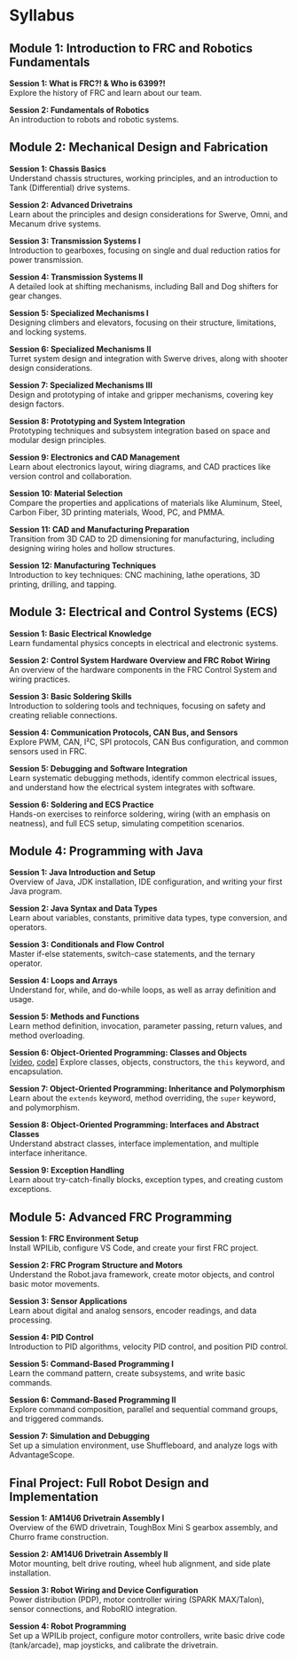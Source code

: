 # Syllabus

## Module 1: Introduction to FRC and Robotics Fundamentals

**Session 1: What is FRC?! & Who is 6399?!**  
Explore the history of FRC and learn about our team.

**Session 2: Fundamentals of Robotics**  
An introduction to robots and robotic systems.

## Module 2: Mechanical Design and Fabrication

**Session 1: Chassis Basics**  
Understand chassis structures, working principles, and an introduction to Tank (Differential) drive systems.

**Session 2: Advanced Drivetrains**  
Learn about the principles and design considerations for Swerve, Omni, and Mecanum drive systems.

**Session 3: Transmission Systems I**  
Introduction to gearboxes, focusing on single and dual reduction ratios for power transmission.

**Session 4: Transmission Systems II**  
A detailed look at shifting mechanisms, including Ball and Dog shifters for gear changes.

**Session 5: Specialized Mechanisms I**  
Designing climbers and elevators, focusing on their structure, limitations, and locking systems.

**Session 6: Specialized Mechanisms II**  
Turret system design and integration with Swerve drives, along with shooter design considerations.

**Session 7: Specialized Mechanisms III**  
Design and prototyping of intake and gripper mechanisms, covering key design factors.

**Session 8: Prototyping and System Integration**  
Prototyping techniques and subsystem integration based on space and modular design principles.

**Session 9: Electronics and CAD Management**  
Learn about electronics layout, wiring diagrams, and CAD practices like version control and collaboration.

**Session 10: Material Selection**  
Compare the properties and applications of materials like Aluminum, Steel, Carbon Fiber, 3D printing materials, Wood, PC, and PMMA.

**Session 11: CAD and Manufacturing Preparation**  
Transition from 3D CAD to 2D dimensioning for manufacturing, including designing wiring holes and hollow structures.

**Session 12: Manufacturing Techniques**  
Introduction to key techniques: CNC machining, lathe operations, 3D printing, drilling, and tapping.

## Module 3: Electrical and Control Systems (ECS)

**Session 1: Basic Electrical Knowledge**  
Learn fundamental physics concepts in electrical and electronic systems.

**Session 2: Control System Hardware Overview and FRC Robot Wiring**  
An overview of the hardware components in the FRC Control System and wiring practices.

**Session 3: Basic Soldering Skills**  
Introduction to soldering tools and techniques, focusing on safety and creating reliable connections.

**Session 4: Communication Protocols, CAN Bus, and Sensors**  
Explore PWM, CAN, I²C, SPI protocols, CAN Bus configuration, and common sensors used in FRC.

**Session 5: Debugging and Software Integration**  
Learn systematic debugging methods, identify common electrical issues, and understand how the electrical system integrates with software.

**Session 6: Soldering and ECS Practice**  
Hands-on exercises to reinforce soldering, wiring (with an emphasis on neatness), and full ECS setup, simulating competition scenarios.

## Module 4: Programming with Java

**Session 1: Java Introduction and Setup**  
Overview of Java, JDK installation, IDE configuration, and writing your first Java program.

**Session 2: Java Syntax and Data Types**  
Learn about variables, constants, primitive data types, type conversion, and operators.

**Session 3: Conditionals and Flow Control**  
Master if-else statements, switch-case statements, and the ternary operator.

**Session 4: Loops and Arrays**  
Understand for, while, and do-while loops, as well as array definition and usage.

**Session 5: Methods and Functions**  
Learn method definition, invocation, parameter passing, return values, and method overloading.

**Session 6: Object-Oriented Programming: Classes and Objects**  
\[[video](https://www.bilibili.com/video/BV1d3WvzNEPH), [code](https://zzhangje.github.io/ddocc/pa1.zip)\] Explore classes, objects, constructors, the `this` keyword, and encapsulation.

**Session 7: Object-Oriented Programming: Inheritance and Polymorphism**  
Learn about the `extends` keyword, method overriding, the `super` keyword, and polymorphism.

**Session 8: Object-Oriented Programming: Interfaces and Abstract Classes**  
Understand abstract classes, interface implementation, and multiple interface inheritance.

**Session 9: Exception Handling**  
Learn about try-catch-finally blocks, exception types, and creating custom exceptions.

## Module 5: Advanced FRC Programming

**Session 1: FRC Environment Setup**  
Install WPILib, configure VS Code, and create your first FRC project.

**Session 2: FRC Program Structure and Motors**  
Understand the Robot.java framework, create motor objects, and control basic motor movements.

**Session 3: Sensor Applications**  
Learn about digital and analog sensors, encoder readings, and data processing.

**Session 4: PID Control**  
Introduction to PID algorithms, velocity PID control, and position PID control.

**Session 5: Command-Based Programming I**  
Learn the command pattern, create subsystems, and write basic commands.

**Session 6: Command-Based Programming II**  
Explore command composition, parallel and sequential command groups, and triggered commands.

**Session 7: Simulation and Debugging**  
Set up a simulation environment, use Shuffleboard, and analyze logs with AdvantageScope.

## Final Project: Full Robot Design and Implementation

**Session 1: AM14U6 Drivetrain Assembly I**  
Overview of the 6WD drivetrain, ToughBox Mini S gearbox assembly, and Churro frame construction.

**Session 2: AM14U6 Drivetrain Assembly II**  
Motor mounting, belt drive routing, wheel hub alignment, and side plate installation.

**Session 3: Robot Wiring and Device Configuration**  
Power distribution (PDP), motor controller wiring (SPARK MAX/Talon), sensor connections, and RoboRIO integration.

**Session 4: Robot Programming**  
Set up a WPILib project, configure motor controllers, write basic drive code (tank/arcade), map joysticks, and calibrate the drivetrain.

